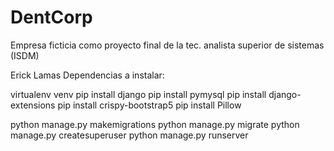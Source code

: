 # DentCorp
Empresa ficticia como proyecto final de la tec. analista superior de sistemas (ISDM)

Erick Lamas
Dependencias a instalar:

virtualenv venv
pip install django
pip install pymysql
pip install django-extensions
pip install crispy-bootstrap5
pip install Pillow

python manage.py makemigrations
python manage.py migrate
python manage.py createsuperuser
python manage.py runserver